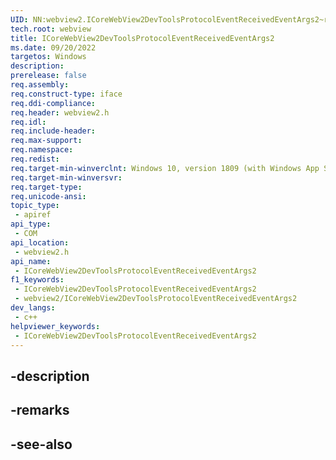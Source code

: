```yaml
---
UID: NN:webview2.ICoreWebView2DevToolsProtocolEventReceivedEventArgs2~r1
tech.root: webview
title: ICoreWebView2DevToolsProtocolEventReceivedEventArgs2
ms.date: 09/20/2022
targetos: Windows
description: 
prerelease: false
req.assembly: 
req.construct-type: iface
req.ddi-compliance: 
req.header: webview2.h
req.idl: 
req.include-header: 
req.max-support: 
req.namespace: 
req.redist: 
req.target-min-winverclnt: Windows 10, version 1809 (with Windows App SDK 1.1 or later)
req.target-min-winversvr: 
req.target-type: 
req.unicode-ansi: 
topic_type:
 - apiref
api_type:
 - COM
api_location:
 - webview2.h
api_name:
 - ICoreWebView2DevToolsProtocolEventReceivedEventArgs2
f1_keywords:
 - ICoreWebView2DevToolsProtocolEventReceivedEventArgs2
 - webview2/ICoreWebView2DevToolsProtocolEventReceivedEventArgs2
dev_langs:
 - c++
helpviewer_keywords:
 - ICoreWebView2DevToolsProtocolEventReceivedEventArgs2
---
```


## -description

## -remarks

## -see-also

